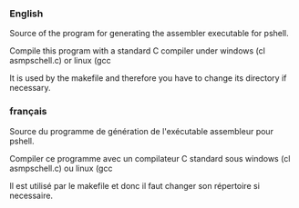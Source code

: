 ### English

Source of the program for generating the assembler executable for pshell.

Compile this program with a standard C compiler under windows (cl asmpschell.c) or linux (gcc

It is used by the makefile and therefore you have to change its directory if necessary.

### français

Source du programme de génération de l'exécutable assembleur pour pshell.

Compiler ce programme avec un compilateur C standard  sous windows (cl asmpschell.c) ou linux (gcc 

Il est utilisé par le makefile et donc il faut changer son répertoire si necessaire.
